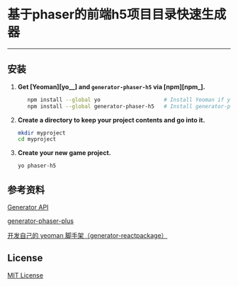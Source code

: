 # 基于phaser的前端h5项目目录快速生成器
---------------------------------
安装
----------------
1.  **Get [Yeoman][yo__] and `generator-phaser-h5` via [npm][npm_].**

	 ```sh
	    npm install --global yo                    # Install Yeoman if you don't have it yet.
	    npm install --global generator-phaser-h5   # Install generator-phaser-h5
	 ```

2.  **Create a directory to keep your project contents and go into it.**

    ```sh
    mkdir myproject
    cd myproject
    ```

3.  **Create your new game project.**

    ```sh
    yo phaser-h5
    ```

参考资料
----------------
[Generator API](http://yeoman.github.io/generator/)

[generator-phaser-plus](https://github.com/rblopes/generator-phaser-plus)

[开发自己的 yeoman 脚手架（generator-reactpackage）](https://juejin.im/entry/57c938510e3dd90063e3c725)

License
----------------
[MIT License](https://github.com/Sanchez3/generator-phaser-h5/blob/master/LICENSE)
